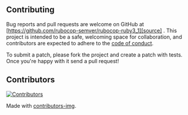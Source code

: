 ## Contributing

Bug reports and pull requests are welcome on GitHub at [https://github.com/rubocop-semver/rubocop-ruby3_1][source]
. This project is intended to be a safe, welcoming space for collaboration, and contributors are expected to adhere to
the [code of conduct][conduct].

To submit a patch, please fork the project and create a patch with tests. Once you're happy with it send a pull request!

## Contributors

[![Contributors](https://contrib.rocks/image?repo=rubocop-semver/rubocop-ruby3_1)][contributors]

Made with [contributors-img][contrib-rocks].

[comment]: <> (Following links are used by README, CONTRIBUTING)

[conduct]: https://github.com/rubocop-semver/rubocop-ruby3_1/blob/main/CODE_OF_CONDUCT.md

[contrib-rocks]: https://contrib.rocks

[contributors]: https://github.com/rubocop-semver/rubocop-ruby3_1/graphs/contributors

[comment]: <> (Following links are used by README, CONTRIBUTING, Homepage)

[source]: https://github.com/rubocop-semver/rubocop-ruby3_1/
